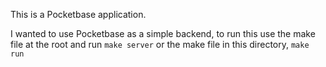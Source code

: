 This is a Pocketbase application.

I wanted to use Pocketbase as a simple backend, to run this use the make file at the root and run `make server` or the make file in this directory, `make run`